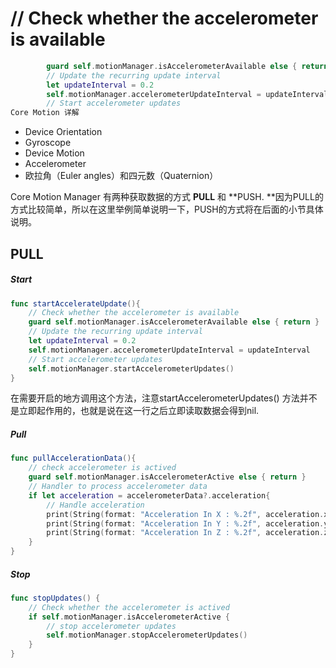 # // Check whether the accelerometer is available

```swift
        guard self.motionManager.isAccelerometerAvailable else { return }
        // Update the recurring update interval
        let updateInterval = 0.2
        self.motionManager.accelerometerUpdateInterval = updateInterval
        // Start accelerometer updates
Core Motion 详解
```

* Device Orientation
* Gyroscope
* Device Motion
* Accelerometer
* 欧拉角（Euler angles）和四元数（Quaternion）

Core Motion Manager 有两种获取数据的方式 **PULL** 和 **PUSH.  **因为PULL的方式比较简单，所以在这里举例简单说明一下，PUSH的方式将在后面的小节具体说明。

## PULL

##### Start

```swift
func startAccelerateUpdate(){
    // Check whether the accelerometer is available
    guard self.motionManager.isAccelerometerAvailable else { return }
    // Update the recurring update interval
    let updateInterval = 0.2
    self.motionManager.accelerometerUpdateInterval = updateInterval
    // Start accelerometer updates
    self.motionManager.startAccelerometerUpdates()    
}
```

在需要开启的地方调用这个方法，注意startAccelerometerUpdates\(\) 方法并不是立即起作用的，也就是说在这一行之后立即读取数据会得到nil.

##### Pull

```swift
func pullAccelerationData(){
    // check accelerometer is actived
    guard self.motionManager.isAccelerometerActive else { return }
    // Handler to process accelerometer data
    if let acceleration = accelerometerData?.acceleration{
        // Handle acceleration
        print(String(format: "Acceleration In X : %.2f", acceleration.x))
        print(String(format: "Acceleration In Y : %.2f", acceleration.y))
        print(String(format: "Acceleration In Z : %.2f", acceleration.z))
    }
}
```

##### Stop

```swift
func stopUpdates() {
    // Check whether the accelerometer is actived
    if self.motionManager.isAccelerometerActive {       
        // stop accelerometer updates
        self.motionManager.stopAccelerometerUpdates()   
    }
}
```



